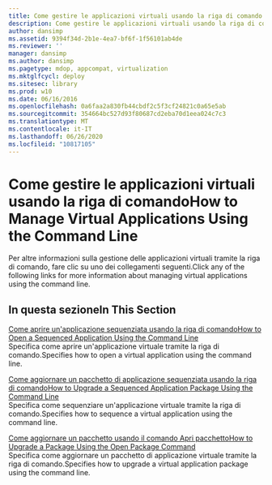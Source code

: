 ```yaml
---
title: Come gestire le applicazioni virtuali usando la riga di comando
description: Come gestire le applicazioni virtuali usando la riga di comando
author: dansimp
ms.assetid: 9394f34d-2b1e-4ea7-bf6f-1f56101ab4de
ms.reviewer: ''
manager: dansimp
ms.author: dansimp
ms.pagetype: mdop, appcompat, virtualization
ms.mktglfcycl: deploy
ms.sitesec: library
ms.prod: w10
ms.date: 06/16/2016
ms.openlocfilehash: 0a6faa2a830fb44cbdf2c5f3cf24821c0a65e5ab
ms.sourcegitcommit: 354664bc527d93f80687cd2eba70d1eea024c7c3
ms.translationtype: MT
ms.contentlocale: it-IT
ms.lasthandoff: 06/26/2020
ms.locfileid: "10817105"
---
```

# <span data-ttu-id="cea66-103">Come gestire le applicazioni virtuali usando la riga di comando</span><span class="sxs-lookup"><span data-stu-id="cea66-103">How to Manage Virtual Applications Using the Command Line</span></span>


<span data-ttu-id="cea66-104">Per altre informazioni sulla gestione delle applicazioni virtuali tramite la riga di comando, fare clic su uno dei collegamenti seguenti.</span><span class="sxs-lookup"><span data-stu-id="cea66-104">Click any of the following links for more information about managing virtual applications using the command line.</span></span>

## <span data-ttu-id="cea66-105">In questa sezione</span><span class="sxs-lookup"><span data-stu-id="cea66-105">In This Section</span></span>


<a href="" id="how-to-open-a-sequenced-application-using-the-command-line"></a>[<span data-ttu-id="cea66-106">Come aprire un'applicazione sequenziata usando la riga di comando</span><span class="sxs-lookup"><span data-stu-id="cea66-106">How to Open a Sequenced Application Using the Command Line</span></span>](how-to-open-a-sequenced-application-using-the-command-line.md)  
<span data-ttu-id="cea66-107">Specifica come aprire un'applicazione virtuale tramite la riga di comando.</span><span class="sxs-lookup"><span data-stu-id="cea66-107">Specifies how to open a virtual application using the command line.</span></span>

<a href="" id="how-to-upgrade-a-sequenced-application-package-using-the-command-line"></a>[<span data-ttu-id="cea66-108">Come aggiornare un pacchetto di applicazione sequenziata usando la riga di comando</span><span class="sxs-lookup"><span data-stu-id="cea66-108">How to Upgrade a Sequenced Application Package Using the Command Line</span></span>](how-to-upgrade-a-sequenced-application-package-using-the-command-line.md)  
<span data-ttu-id="cea66-109">Specifica come sequenziare un'applicazione virtuale tramite la riga di comando.</span><span class="sxs-lookup"><span data-stu-id="cea66-109">Specifies how to sequence a virtual application using the command line.</span></span>

<a href="" id="how-to-upgrade-a-package-using-the-open-package-command"></a>[<span data-ttu-id="cea66-110">Come aggiornare un pacchetto usando il comando Apri pacchetto</span><span class="sxs-lookup"><span data-stu-id="cea66-110">How to Upgrade a Package Using the Open Package Command</span></span>](how-to-upgrade-a-package-using-the-open-package-command.md)  
<span data-ttu-id="cea66-111">Specifica come aggiornare un pacchetto di applicazione virtuale tramite la riga di comando.</span><span class="sxs-lookup"><span data-stu-id="cea66-111">Specifies how to upgrade a virtual application package using the command line.</span></span>

 

 





